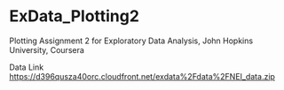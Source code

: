 # ExData_Plotting2
Plotting Assignment 2 for Exploratory Data Analysis, John Hopkins University, Coursera

Data Link
https://d396qusza40orc.cloudfront.net/exdata%2Fdata%2FNEI_data.zip
